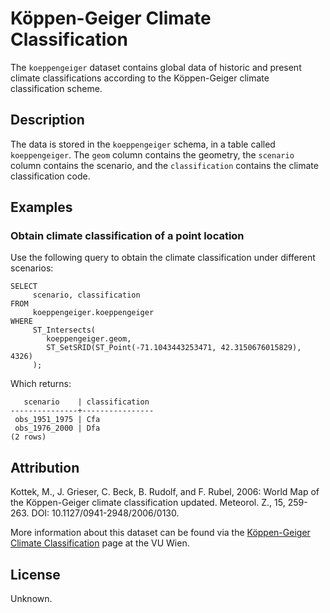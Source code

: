 # Köppen-Geiger Climate Classification

The `koeppengeiger` dataset contains global data of historic and present climate classifications according to the Köppen-Geiger climate classification scheme.

## Description

The data is stored in the `koeppengeiger` schema, in a table called `koeppengeiger`. The `geom` column contains the geometry, the `scenario` column contains the scenario, and the `classification` contains the climate classification code.

## Examples

### Obtain climate classification of a point location

Use the following query to obtain the climate classification under different scenarios:

    SELECT 
         scenario, classification
    FROM 
         koeppengeiger.koeppengeiger 
    WHERE 
         ST_Intersects(
            koeppengeiger.geom, 
            ST_SetSRID(ST_Point(-71.1043443253471, 42.3150676015829), 4326)
         );

Which returns:

       scenario    | classification 
    ---------------+----------------
     obs_1951_1975 | Cfa
     obs_1976_2000 | Dfa
    (2 rows)


## Attribution

Kottek, M., J. Grieser, C. Beck, B. Rudolf, and F. Rubel, 2006: World Map of the Köppen-Geiger climate classification updated. Meteorol. Z., 15, 259-263. DOI: 10.1127/0941-2948/2006/0130.

More information about this dataset can be found via the [Köppen-Geiger Climate Classification](http://koeppen-geiger.vu-wien.ac.at/present.htm) page at the VU Wien.

## License

Unknown.
